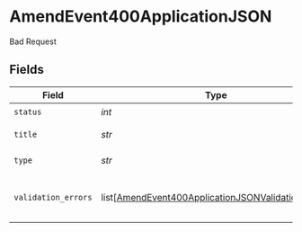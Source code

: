 # AmendEvent400ApplicationJSON

Bad Request


## Fields

| Field                                                                                                                         | Type                                                                                                                          | Required                                                                                                                      | Description                                                                                                                   | Example                                                                                                                       |
| ----------------------------------------------------------------------------------------------------------------------------- | ----------------------------------------------------------------------------------------------------------------------------- | ----------------------------------------------------------------------------------------------------------------------------- | ----------------------------------------------------------------------------------------------------------------------------- | ----------------------------------------------------------------------------------------------------------------------------- |
| `status`                                                                                                                      | *int*                                                                                                                         | :heavy_check_mark:                                                                                                            | HTTP Code                                                                                                                     |                                                                                                                               |
| `title`                                                                                                                       | *str*                                                                                                                         | :heavy_check_mark:                                                                                                            | Error message                                                                                                                 |                                                                                                                               |
| `type`                                                                                                                        | *str*                                                                                                                         | :heavy_check_mark:                                                                                                            | N/A                                                                                                                           | "https://docs.billwithorb.com/reference/error-responses#400-request-validation-errors"                                        |
| `validation_errors`                                                                                                           | list[[AmendEvent400ApplicationJSONValidationErrors](../../models/operations/amendevent400applicationjsonvalidationerrors.md)] | :heavy_check_mark:                                                                                                            | Contains all failing validation events.                                                                                       |                                                                                                                               |
